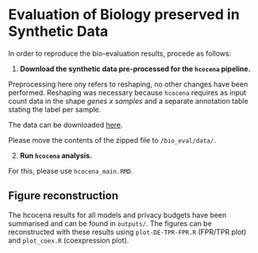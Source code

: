 # Evaluation of Biology preserved in Synthetic Data

In order to reproduce the bio-evaluation results, procede as follows:

1. **Download the synthetic data pre-processed for the `hcocena` pipeline.**

Preprocessing here ony refers to reshaping, no other changes have been performed. Reshaping was necessary because `hcocena` requires as input count data in the shape *genes x samples* and a separate annotation table stating the label per sample.

The data can be downloaded [here](https://dl.cispa.de/s/fgL5StLMpKoa6CE/download/eval_data.zip).

Please move the contents of the zipped file to `/bio_eval/data/`.


2. **Run `hcocena` analysis.**

For this, please use `hcocena_main.RMD`.


## Figure reconstruction

The hcocena results for all models and privacy budgets have been summarised and can be found in `outputs/`. The figures can be reconstructed with these results using `plot-DE-TPR-FPR.R` (FPR/TPR plot) and `plot_coex.R` (coexpression plot).

